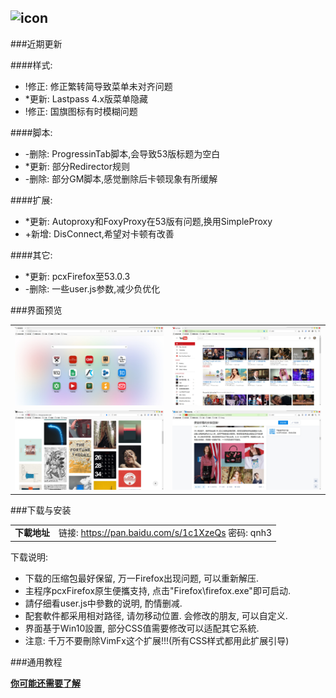 ## ![icon](../../img/icon.jpg)

###近期更新

####样式:
- !修正: 修正繁转简导致菜单未对齐问题
- *更新: Lastpass 4.x版菜单隐藏
- !修正: 国旗图标有时模糊问题

####脚本:
- -删除: ProgressinTab脚本,会导致53版标题为空白
- *更新: 部分Redirector规则
- -删除: 部分GM脚本,感觉删除后卡顿现象有所缓解

####扩展:
- *更新: Autoproxy和FoxyProxy在53版有问题,换用SimpleProxy
- +新增: DisConnect,希望对卡顿有改善

####其它:
- *更新: pcxFirefox至53.0.3
- -删除: 一些user.js参数,减少负优化

###界面预览

| | |
| :-- | :-- |
| ![](../../img/52.0.2-2017.04.03/preview-1.jpg) | ![](../../img/52.0.2-2017.04.03/preview-2.jpg) |
| ![](../../img/52.0.2-2017.04.03/preview-3.jpg) | ![](../../img/52.0.2-2017.04.03/preview-4.jpg) |

###下载与安装

| |  |
| :-- | :-- |
| **下載地址** | 链接: https://pan.baidu.com/s/1c1XzeQs 密码: qnh3 |

下载说明:
- 下载的压缩包最好保留, 万一Firefox出现问题, 可以重新解压.
- 主程序pcxFirefox原生便攜支持, 点击"Firefox\firefox.exe"即可启动.
- 請仔细看user.js中參數的说明, 酌情删减.
- 配套軟件都采用相对路径, 请勿移动位置. 会修改的朋友, 可以自定义.
- 界面基于Win10設置, 部分CSS值需要修改可以适配其它系統.
- 注意: 千万不要刪除VimFx这个扩展!!!(所有CSS样式都用此扩展引导)

###通用教程

[**你可能还需要了解**](../..#你可能还需要了解)